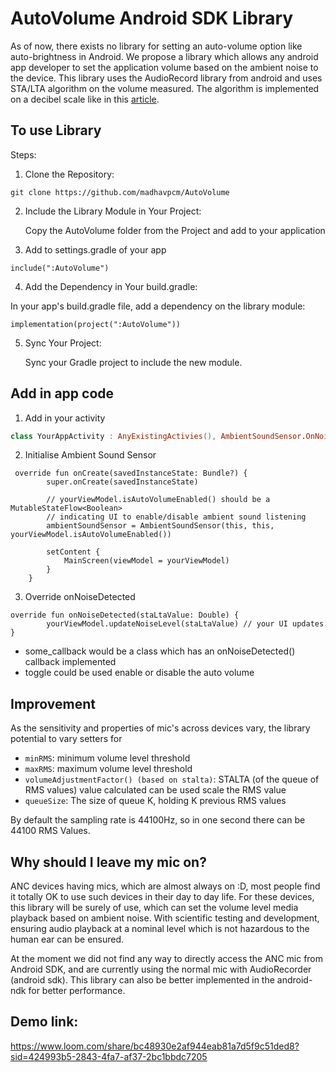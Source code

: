 # AutoVolume Android SDK Library

As of now, there exists no library for setting an auto-volume option like auto-brightness in Android. We propose a library which allows any android app developer to set the application volume based on the ambient noise to the device.
This library uses the AudioRecord library from android and uses STA/LTA algorithm on the volume measured. The algorithm is implemented on a decibel scale like in this [article](https://www.quicklogic.com/wp-content/uploads/2018/12/QL-Auto-Brightness-How-to-Improve-Android-OS-in-Handheld-Devices-White-Paper.pdf).

## To use Library

Steps:
1. Clone the Repository:

```
git clone https://github.com/madhavpcm/AutoVolume
```
2. Include the Library Module in Your Project:

    Copy the AutoVolume folder from the Project and add to your application

3. Add to settings.gradle of your app
```
include(":AutoVolume")
```
   
4. Add the Dependency in Your build.gradle:

In your app's build.gradle file, add a dependency on the library module:

```
implementation(project(":AutoVolume"))
```
5. Sync Your Project:

   Sync your Gradle project to include the new module.

## Add in app code
1. Add in your activity
```kotlin
class YourAppActivity : AnyExistingActivies(), AmbientSoundSensor.OnNoiseDetectedListener
```
2. Initialise Ambient Sound Sensor
```
 override fun onCreate(savedInstanceState: Bundle?) {
        super.onCreate(savedInstanceState)

        // yourViewModel.isAutoVolumeEnabled() should be a MutableStateFlow<Boolean> 
        // indicating UI to enable/disable ambient sound listening
        ambientSoundSensor = AmbientSoundSensor(this, this, yourViewModel.isAutoVolumeEnabled())

        setContent {
            MainScreen(viewModel = yourViewModel)
        }
    }
```
3. Override onNoiseDetected
```
override fun onNoiseDetected(staLtaValue: Double) {
        yourViewModel.updateNoiseLevel(staLtaValue) // your UI updates
}
```
- some_callback would be a class which has an onNoiseDetected() callback implemented
- toggle could be used enable or disable the auto volume

## Improvement
As the sensitivity and properties of mic's across devices vary, the library potential to vary setters for

- `minRMS`: minimum volume level threshold
- `maxRMS`: maximum volume level threshold
- `volumeAdjustmentFactor() (based on stalta)`: STALTA (of the queue of RMS values) value calculated can be used scale the RMS value
- `queueSize`: The size of queue K, holding K previous RMS values

By default the sampling rate is 44100Hz, so in one second there can be 44100 RMS Values.


## Why should I leave my mic on?
ANC devices having mics, which are almost always on :D, most people find it totally OK to use such devices in their day to day life. For these devices, this library will be surely of use, which can set the volume level media playback based on ambient noise.
With scientific testing and development, ensuring audio playback at a nominal level which is not hazardous to the human ear can be ensured.

At the moment we did not find any way to directly access the ANC mic from Android SDK, and are currently using the normal mic with AudioRecorder (android sdk).
This library can also be better implemented in the android-ndk for better performance.

## Demo link:

https://www.loom.com/share/bc48930e2af944eab81a7d5f9c51ded8?sid=424993b5-2843-4fa7-af37-2bc1bbdc7205
